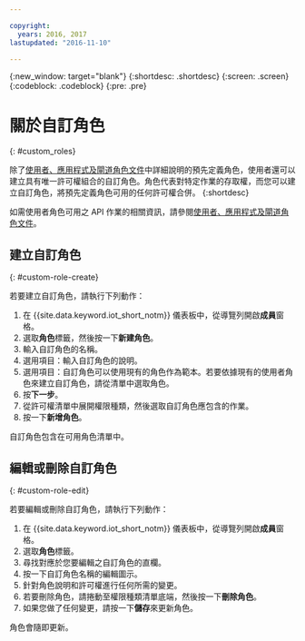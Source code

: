 ```yaml
---

copyright:
  years: 2016, 2017
lastupdated: "2016-11-10"

---
```


{:new_window: target="blank"}
{:shortdesc: .shortdesc}
{:screen: .screen}
{:codeblock: .codeblock}
{:pre: .pre}

# 關於自訂角色
{: #custom_roles}

除了[使用者、應用程式及閘道角色文件](roles_index.html)中詳細說明的預先定義角色，使用者還可以建立具有唯一許可權組合的自訂角色。角色代表對特定作業的存取權，而您可以建立自訂角色，將預先定義角色可用的任何許可權合併。
{:shortdesc}

如需使用者角色可用之 API 作業的相關資訊，請參閱[使用者、應用程式及閘道角色文件](roles_index.html)。

## 建立自訂角色
{: #custom-role-create}

若要建立自訂角色，請執行下列動作：

1. 在 {{site.data.keyword.iot_short_notm}} 儀表板中，從導覽列開啟**成員**窗格。
2. 選取**角色**標籤，然後按一下**新建角色**。
3. 輸入自訂角色的名稱。
4. 選用項目：輸入自訂角色的說明。
5. 選用項目：自訂角色可以使用現有的角色作為範本。若要依據現有的使用者角色來建立自訂角色，請從清單中選取角色。
6. 按**下一步**。
7. 從許可權清單中展開權限種類，然後選取自訂角色應包含的作業。
8. 按一下**新增角色**。

自訂角色包含在可用角色清單中。

## 編輯或刪除自訂角色
{: #custom-role-edit}

若要編輯或刪除自訂角色，請執行下列動作：

1. 在 {{site.data.keyword.iot_short_notm}} 儀表板中，從導覽列開啟**成員**窗格。
2. 選取**角色**標籤。
3. 尋找對應於您要編輯之自訂角色的直欄。
3. 按一下自訂角色名稱的編輯圖示。
4. 針對角色說明和許可權進行任何所需的變更。
5. 若要刪除角色，請捲動至權限種類清單底端，然後按一下**刪除角色**。
5. 如果您做了任何變更，請按一下**儲存**來更新角色。

角色會隨即更新。
